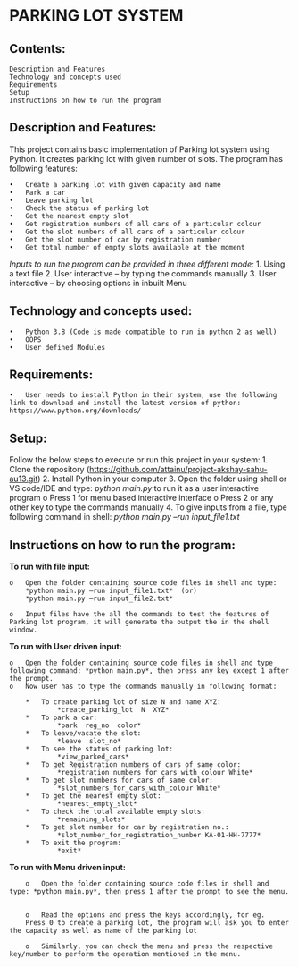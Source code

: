 # PARKING LOT SYSTEM

## Contents:
 	Description and Features
 	Technology and concepts used
 	Requirements
 	Setup
 	Instructions on how to run the program

## Description and Features:

This project contains basic implementation of Parking lot system using Python. It creates parking lot with given number of slots. The program has following features:

	•	Create a parking lot with given capacity and name
	•	Park a car
	•	Leave parking lot
	•	Check the status of parking lot
	•	Get the nearest empty slot
	•	Get registration numbers of all cars of a particular colour
	•	Get the slot numbers of all cars of a particular colour
	•	Get the slot number of car by registration number
	•	Get total number of empty slots available at the moment

*Inputs to run the program can be provided in three different mode:*
	1.	Using a text file
	2.	User interactive – by typing the commands manually
	3.	User interactive – by choosing options in inbuilt Menu

## Technology and concepts used:
	•	Python 3.8 (Code is made compatible to run in python 2 as well)
	•	OOPS
	•	User defined Modules

## Requirements:
	•	User needs to install Python in their system, use the following link to download and install the latest version of python: https://www.python.org/downloads/

## Setup:  
Follow the below steps to execute or run this project in your system:
		1.	Clone the repository (https://github.com/attainu/project-akshay-sahu-au13.git)
		2.	Install Python in your computer
		3.	Open the folder using shell or VS code/IDE and type: *python main.py* to run it as a user interactive program
			o	Press 1 for menu based interactive interface 
			o	Press 2 or any other key to type the commands manually
		4.	To give inputs from a file, type following command in shell:
		*python main.py –run input_file1.txt*

## Instructions on how to run the program:

 **To run with file input:**

	o	Open the folder containing source code files in shell and type: 
		*python main.py –run input_file1.txt*  (or) 
		*python main.py –run input_file2.txt*

	o	Input files have the all the commands to test the features of Parking lot program, it will generate the output the in the shell window.
 


**To run with User driven input:**

	o	Open the folder containing source code files in shell and type following command: *python main.py*, then press any key except 1 after the prompt.
	o	Now user has to type the commands manually in following format:

		*	To create parking lot of size N and name XYZ:
				*create_parking_lot  N  XYZ*
		*	To park a car:
				*park  reg_no  color*
		*	To leave/vacate the slot:
				*leave  slot_no*
		*	To see the status of parking lot:
				*view_parked_cars*
		*	To get Registration numbers of cars of same color:
				*registration_numbers_for_cars_with_colour White*
		*	To get slot numbers for cars of same color:
				*slot_numbers_for_cars_with_colour White*
		*	To get the nearest empty slot:
				*nearest_empty_slot*
		*	To check the total available empty slots:
				*remaining_slots*
		*	To get slot number for car by registration no.:
				*slot_number_for_registration_number KA-01-HH-7777*
		*	To exit the program:
				*exit*
			

**To run with Menu driven input:**

		o	Open the folder containing source code files in shell and type: *python main.py*, then press 1 after the prompt to see the menu.
	

		o	Read the options and press the keys accordingly, for eg.
		Press 0 to create a parking lot, the program will ask you to enter the capacity as well as name of the parking lot

		o	Similarly, you can check the menu and press the respective key/number to perform the operation mentioned in the menu.
